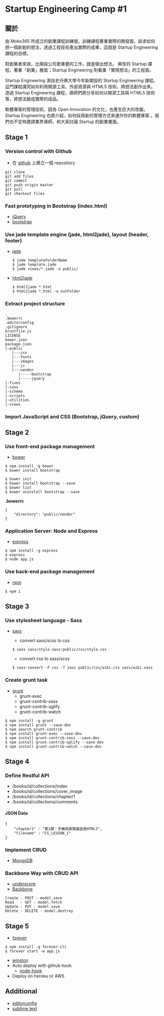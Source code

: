 # Startup Engineering Camp #1

## 關於

由 Moko365 所成立的創業課程訓練營。訓練課程著重實際的開發面，訴求如何把一個新創的想法，透過工程技術產出實際的成果，這就是 Startup Engineering 課程的目標。

對創業者來說，比開設公司更重要的工作，就是做出想法。 典型的 Startup 課程，著重「創業」層面；Startup Engineering 則看重「實現想法」的工程面。

Startup Engineering 源自史丹佛大學今年新開設的 Startup Engineering 課程。這門課程講究如何利用開源工具、外部資源與 HTML5 技術，將想法創作出來。透過 Startup Engineering 課程，導師們將分享如何以開源工具與 HTML5 技術等，將想法變成實際的成品。

軟體專案的管理技術，因為 Open Innovation 的文化，也產生巨大的改變。Startup Engineering 也將介紹，如何採用新的管理方式來運作你的軟體專案 。我們也不定時邀請業界導師，和大家討論 Startup 的創業層面。

## Stage 1 

### Version control with Github

- 在 [github](https://github.com) 上建立一個 repository

```
git clone
git add files
git commit
git push origin master
git pull
git checkout files
```

### Fast prototyping in Bootstrap (index.html)

- [jQuery](http://jquery.com)
- [bootstrap](http://getbootstrap.com/)

### Use jade template engine (jade, html2jade), layout (header, footer)

- [jade](http://jade-lang.com/)

	```
	$ jade templateFolderName
	$ jade template.jade
	$ jade views/*.jade -o public/
	```

- [html2jade](https://github.com/donpark/html2jade)

	```
	$ html2jade *.html
	$ html2jade *.html -o outFolder
	```

### Extract project structure

```
.
.bowerrc
.editorconfig
.gitignore
Gruntfile.js
LICENSE
bower.json
package.json
|-public
   |---css
   |---fonts
   |---images
   |---js
   |---vendor
      |-----bootstrap
      |-----jquery
|-fixes
|-sass
|-schema
|-scripts
|-utilities
|-views
```

### Import JavaScript and CSS (Bootstrap, jQuery, custom)

## Stage 2 

### Use front-end package management

- [bower](http://bower.io)

```
$ npm install -g bower
$ bower install bootstrap
```

```
$ bower init
$ bower install bootstrap --save
$ bower list
$ bower uninstall bootstrap --save
```

**.bowerrc**
```
{
    "directory": "public/vendor"
}
```

### Application Server: Node and Express

- [express](http://expressjs.com/)

```
$ npm install -g express
$ express
$ node app.js
```


### Use back-end package management

- [npm](http://npmjs.org)

```
$ npm i
```

## Stage 3

### Use stylesheet language - Sass

- [sass](http://sass-lang.com/)

	- convert sass/scss to css
	```
	$ sass sass/style.sass:public/css/style.css
	```

	- convert css to sass/scss
	```
	$ sass-convert -F css -T sass public/css/wiki.css sass/wiki.sass
	```

### Create grunt task

- [grunt](http://gruntjs.com)
	- grunt-exec
	- grunt-contrib-sass
	- grunt-contrib-uglify
	- grunt-contrib-watch

```
$ npm install -g grunt
$ npm install grunt --save-dev
$ npm search grunt-contrib
$ npm install grunt-exec --save-dev
$ npm install grunt-contrib-sass --save-dev
$ npm install grunt-contrib-uglify --save-dev
$ npm install grunt-contrib-watch --save-dev
```

## Stage 4

### Define Restful API

- /books/id/collections/index
- /books/id/collections/cover_image
- /books/id/collections/chapter/1
- /books/id/collections/comments

#### JSON Data

```
{
 	"chapter1" : "第1課：手機與瀏覽器就是HTML5",
 	"filename" : "CS_LESSON_1"
}
```

### Implement CRUD

- [MongoDB](http://www.mongodb.org)

### Backbone Way with CRUD API 

- [underscore](underscorejs.org)
- [Backbone](http://backbonejs.org/)

```
Create - POST - model.save
Read   - GET - model.fetch
Update - PUT - model.save
Delete - DELETE - model.destroy
```

## Stage 5

- [forever](https://github.com/nodejitsu/forever)

```
$ npm install -g forever-cli
$ forever start -w app.js
```

- [winston](https://github.com/flatiron/winston)
- Auto deploy with github hook
	- [node-hook](https://github.com/hankwang/node-github-hook-deploy)
- Deploy on heroku or AWS

## Additional

- [editorconfig](http://editorconfig.org)
- [sublime text](http://www.sublimetext.com)
